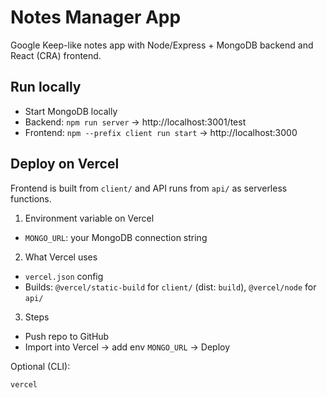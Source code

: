 # Notes Manager App

Google Keep-like notes app with Node/Express + MongoDB backend and React (CRA) frontend.

## Run locally
- Start MongoDB locally
- Backend: `npm run server` → http://localhost:3001/test
- Frontend: `npm --prefix client run start` → http://localhost:3000

## Deploy on Vercel
Frontend is built from `client/` and API runs from `api/` as serverless functions.

1) Environment variable on Vercel
- `MONGO_URL`: your MongoDB connection string

2) What Vercel uses
- `vercel.json` config
- Builds: `@vercel/static-build` for `client/` (dist: `build`), `@vercel/node` for `api/`

3) Steps
- Push repo to GitHub
- Import into Vercel → add env `MONGO_URL` → Deploy

Optional (CLI):
```
vercel
```